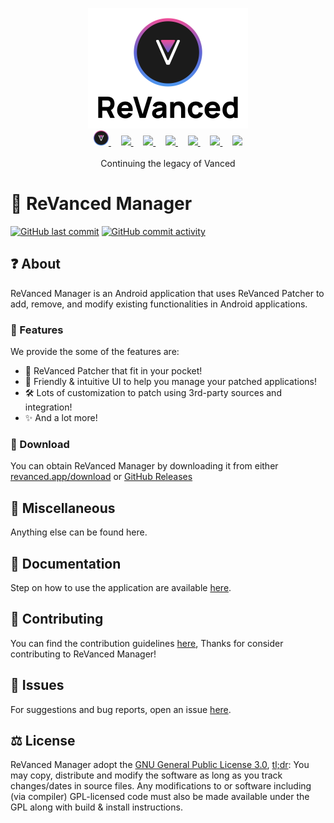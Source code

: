 <p align="center">
  <picture>
    <source
      width="256px"
      media="(prefers-color-scheme: dark)"
      srcset="assets/revanced-headline/revanced-headline-vertical-dark.svg"
    >
    <img 
      width="256px"
      src="assets/revanced-headline/revanced-headline-vertical-light.svg"
    >
  </picture>
  <br>
  <a href="https://revanced.app/">
       <img height="24px" src="assets/revanced-logo/revanced-logo-round.svg" />
   </a>&nbsp;&nbsp;&nbsp;
   <a href="https://github.com/revanced">
       <picture>
           <source height="24px" media="(prefers-color-scheme: dark)" srcset="https://i.ibb.co/dMMmCrW/Git-Hub-Mark.png" />
           <img height="24px" src="https://i.ibb.co/9wV3HGF/Git-Hub-Mark-Light.png" />
       </picture>
   </a>&nbsp;&nbsp;&nbsp;
   <a href="http://revanced.app/discord">
       <img height="24px" src="https://user-images.githubusercontent.com/13122796/178032563-d4e084b7-244e-4358-af50-26bde6dd4996.png" />
   </a>&nbsp;&nbsp;&nbsp;
   <a href="https://reddit.com/r/revancedapp">
       <img height="24px" src="https://user-images.githubusercontent.com/13122796/178032351-9d9d5619-8ef7-470a-9eec-2744ece54553.png" />
   </a>&nbsp;&nbsp;&nbsp;
   <a href="https://t.me/app_revanced">
       <img height="24px" src="https://user-images.githubusercontent.com/13122796/178032213-faf25ab8-0bc3-4a94-a730-b524c96df124.png" />
   </a>&nbsp;&nbsp;&nbsp;
   <a href="https://x.com/revancedapp">
      <picture>
         <source media="(prefers-color-scheme: dark)" srcset="https://user-images.githubusercontent.com/93124920/270180600-7c1b38bf-889b-4d68-bd5e-b9d86f91421a.png">
         <img height="24px" src="https://user-images.githubusercontent.com/93124920/270108715-d80743fa-b330-4809-b1e6-79fbdc60d09c.png" />
      </picture>
   </a>&nbsp;&nbsp;&nbsp;
   <a href="https://www.youtube.com/@ReVanced">
       <img height="24px" src="https://user-images.githubusercontent.com/13122796/178032714-c51c7492-0666-44ac-99c2-f003a695ab50.png" />
   </a>
   <br>
   <br>
   Continuing the legacy of Vanced
</p>

# 💊 ReVanced Manager
[![GitHub last commit](https://img.shields.io/github/last-commit/ReVanced/revanced-manager/compose-dev)](https://github.com/ReVanced/revanced-manager/commits/compose-dev "")
[![GitHub commit activity](https://img.shields.io/github/commit-activity/w/ReVanced/revanced-manager/compose-dev)](https://github.com/ReVanced/revanced-manager-compose/commits/compose-dev "")

## ❓ About
ReVanced Manager is an Android application that uses ReVanced Patcher to add, remove, and modify existing functionalities in Android applications.

### 💪 Features
We provide the some of the features are:
* 📱 ReVanced Patcher that fit in your pocket!
* 🤗 Friendly & intuitive UI to help you manage your patched applications!
* 🛠️ Lots of customization to patch using 3rd-party sources and integration!
* ✨ And a lot more!

### 🔽 Download
You can obtain ReVanced Manager by downloading it from either [revanced.app/download](https://revanced.app/download) or [GitHub Releases](https://github.com/ReVanced/revanced-manager/releases)

## 🌱 Miscellaneous
Anything else can be found here.

## 📄 Documentation
Step on how to use the application are available [here](/docs/README.md).

## 👋 Contributing
You can find the contribution guidelines [here](/CONTRIBUTING.md), Thanks for consider contributing to ReVanced Manager!

## 🔴 Issues
For suggestions and bug reports, open an issue [here](https://github.com/ReVanced/revanced-manager/issues/new?assignees=&labels=bug&projects=&template=bug-issue.yml&title=bug%3A+%3Ctitle%3E).

## ⚖️ License
ReVanced Manager adopt the [GNU General Public License 3.0](/LICENSE), [tl;dr](https://www.tldrlegal.com/license/gnu-general-public-license-v3-gpl-3): You may copy, distribute and modify the software as long as you track changes/dates in source files. Any modifications to or software including (via compiler) GPL-licensed code must also be made available under the GPL along with build & install instructions.

